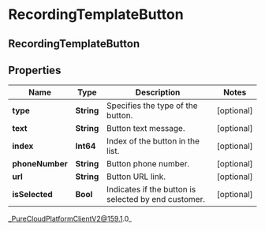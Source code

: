 # RecordingTemplateButton

## RecordingTemplateButton

## Properties

|Name | Type | Description | Notes|
|------------ | ------------- | ------------- | -------------|
| **type** | **String** | Specifies the type of the button. | [optional] |
| **text** | **String** | Button text message. | [optional] |
| **index** | **Int64** | Index of the button in the list. | [optional] |
| **phoneNumber** | **String** | Button phone number. | [optional] |
| **url** | **String** | Button URL link. | [optional] |
| **isSelected** | **Bool** | Indicates if the button is selected by end customer. | [optional] |



_PureCloudPlatformClientV2@159.1.0_
